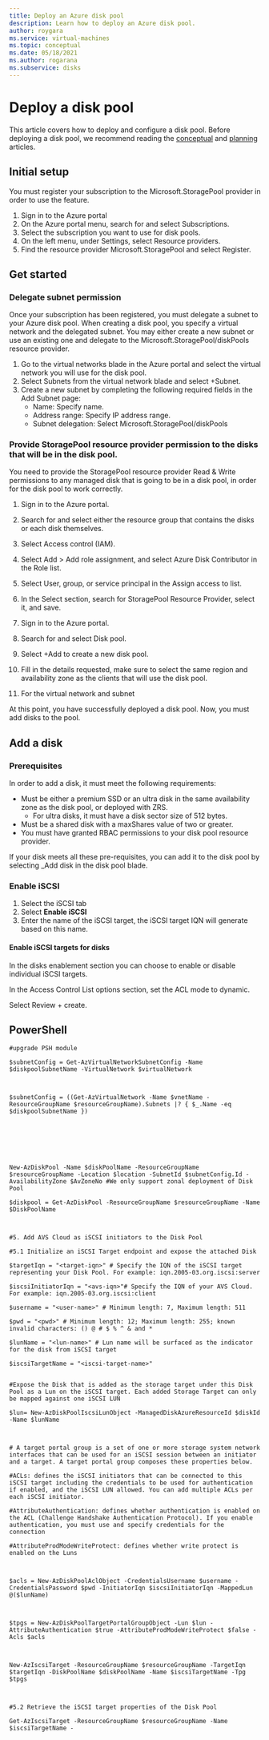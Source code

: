 ```yaml
---
title: Deploy an Azure disk pool
description: Learn how to deploy an Azure disk pool.
author: roygara
ms.service: virtual-machines
ms.topic: conceptual
ms.date: 05/18/2021
ms.author: rogarana
ms.subservice: disks
---
```

# Deploy a disk pool

This article covers how to deploy and configure a disk pool. Before deploying a disk pool, we recommend reading the [conceptual](disks-pools.md) and [planning](disks-pools-planning.md) articles.

## Initial setup

You must register your subscription to the Microsoft.StoragePool provider in order to use the feature.

1. Sign in to the Azure portal
1. On the Azure portal menu, search for and select Subscriptions.
1. Select the subscription you want to use for disk pools.
1. On the left menu, under Settings, select Resource providers.
1. Find the resource provider Microsoft.StoragePool and select Register.

## Get started

### Delegate subnet permission

Once your subscription has been registered, you must delegate a subnet to your Azure disk pool. When creating a disk pool, you specify a virtual network and the delegated subnet. You may either create a new subnet or use an existing one and delegate to the Microsoft.StoragePool/diskPools resource provider.

1. Go to the virtual networks blade in the Azure portal and select the virtual network you will use for the disk pool.
1. Select Subnets from the virtual network blade and select +Subnet.
1. Create a new subnet by completing the following required fields in the Add Subnet page:
    - Name: Specify name.
    - Address range: Specify IP address range.
    - Subnet delegation: Select Microsoft.StoragePool/diskPools

### Provide StoragePool resource provider permission to the disks that will be in the disk pool.

You need to provide the StoragePool resource provider Read & Write permissions to any managed disk that is going to be in a disk pool, in order for the disk pool to work correctly.

1. Sign in to the Azure portal.
1. Search for and select either the resource group that contains the disks or each disk themselves.
1. Select Access control (IAM).
1. Select Add > Add role assignment, and select Azure Disk Contributor in the Role list.
1. Select User, group, or service principal in the Assign access to list.
1. In the Select section, search for StoragePool Resource Provider, select it, and save.


1. Sign in to the Azure portal.
1. Search for and select Disk pool.
1. Select +Add to create a new disk pool.
1. Fill in the details requested, make sure to select the same region and availability zone as the clients that will use the disk pool.
1. For the virtual network and subnet

At this point, you have successfully deployed a disk pool. Now, you must add disks to the pool.

## Add a disk

### Prerequisites

In order to add a disk, it must meet the following requirements:

- Must be either a premium SSD or an ultra disk in the same availability zone as the disk pool, or deployed with ZRS.
    - For ultra disks, it must have a disk sector size of 512 bytes.
- Must be a shared disk with a maxShares value of two or greater.
- You must have granted RBAC permissions to your disk pool resource provider.

If your disk meets all these pre-requisites, you can add it to the disk pool by selecting _Add disk in the disk pool blade.

### Enable iSCSI

1. Select the iSCSI tab
1. Select **Enable iSCSI**
1. Enter the name of the iSCSI target, the iSCSI target IQN will generate based on this name.

#### Enable iSCSI targets for disks

In the disks enablement section you can choose to enable or disable individual iSCSI targets.

In the Access Control List options section, set the ACL mode to dynamic.

Select Review + create.

## PowerShell

```azurepowershell
#upgrade PSH module 

$subnetConfig = Get-AzVirtualNetworkSubnetConfig -Name $diskpoolSubnetName -VirtualNetwork $virtualNetwork 

 

$subnetConfig = ((Get-AzVirtualNetwork -Name $vnetName -ResourceGroupName $resourceGroupName).Subnets |? { $_.Name -eq $diskpoolSubnetName }) 

  

 

 

New-AzDiskPool -Name $diskPoolName -ResourceGroupName $resourceGroupName -Location $location -SubnetId $subnetConfig.Id -AvailabilityZone $AvZoneNo #We only support zonal deployment of Disk Pool 

$diskpool = Get-AzDiskPool -ResourceGroupName $resourceGroupName -Name $DiskPoolName 

 

#5. Add AVS Cloud as iSCSI initiators to the Disk Pool 

#5.1 Initialize an iSCSI Target endpoint and expose the attached Disk 

$targetIqn = "<target-iqn>" # Specify the IQN of the iSCSI target representing your Disk Pool. For example: iqn.2005-03.org.iscsi:server 

$iscsiInitiatorIqn = "<avs-iqn>"# Specify the IQN of your AVS Cloud. For example: iqn.2005-03.org.iscsi:client 

$username = "<user-name>" # Minimum length: 7, Maximum length: 511 

$pwd = "<pwd>" # Minimum length: 12; Maximum length: 255; known invalid characters: () @ # $ % ^ & and * 

$lunName = "<lun-name>" # Lun name will be surfaced as the indicator for the disk from iSCSI target 

$iscsiTargetName = "<iscsi-target-name>"  

 
#Expose the Disk that is added as the storage target under this Disk Pool as a Lun on the iSCSI target. Each added Storage Target can only be mapped against one iSCSI LUN 

$lun= New-AzDiskPoolIscsiLunObject -ManagedDiskAzureResourceId $diskId -Name $lunName 

 

# A target portal group is a set of one or more storage system network interfaces that can be used for an iSCSI session between an initiator and a target. A target portal group composes these properties below.  

#ACLs: defines the iSCSI initiators that can be connected to this iSCSI target including the credentials to be used for authentication if enabled, and the iSCSI LUN allowed. You can add multiple ACLs per each iSCSI initiator. 

#AttributeAuthentication: defines whether authentication is enabled on the ACL (Challenge Handshake Authentication Protocol). If you enable authentication, you must use and specify credentials for the connection  

#AttributeProdModeWriteProtect: defines whether write protect is enabled on the Luns 

 

$acls = New-AzDiskPoolAclObject -CredentialsUsername $username -CredentialsPassword $pwd -InitiatorIqn $iscsiInitiatorIqn -MappedLun @($lunName) 

 

$tpgs = New-AzDiskPoolTargetPortalGroupObject -Lun $lun -AttributeAuthentication $true -AttributeProdModeWriteProtect $false -Acls $acls 

 

New-AzIscsiTarget -ResourceGroupName $resourceGroupName -TargetIqn $targetIqn -DiskPoolName $diskPoolName -Name $iscsiTargetName -Tpg $tpgs   

 

#5.2 Retrieve the iSCSI target properties of the Disk Pool 

Get-AzIscsiTarget -ResourceGroupName $resourceGroupName -Name $iscsiTargetName - 
```